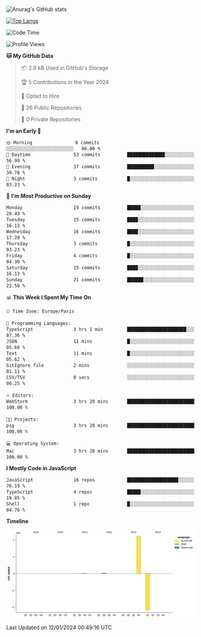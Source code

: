 ![Anurag's GitHub stats](https://github-readme-stats.vercel.app/api?username=sufiane&theme=dark&show_icons=true&count_private=true)


[![Top Langs](https://github-readme-stats.vercel.app/api/top-langs/?username=sufiane&layout=compact)](https://github.com/anuraghazra/github-readme-stats)

<!--START_SECTION:waka-->
![Code Time](http://img.shields.io/badge/Code%20Time-962%20hrs%204%20mins-blue)

![Profile Views](http://img.shields.io/badge/Profile%20Views-0-blue)

**🐱 My GitHub Data** 

> 📦 2.9 kB Used in GitHub's Storage 
 > 
> 🏆 5 Contributions in the Year 2024
 > 
> 💼 Opted to Hire
 > 
> 📜 26 Public Repositories 
 > 
> 🔑 0 Private Repositories 
 > 
**I'm an Early 🐤** 

```text
🌞 Morning                0 commits           ░░░░░░░░░░░░░░░░░░░░░░░░░   00.00 % 
🌆 Daytime                53 commits          ██████████████░░░░░░░░░░░   56.99 % 
🌃 Evening                37 commits          ██████████░░░░░░░░░░░░░░░   39.78 % 
🌙 Night                  3 commits           █░░░░░░░░░░░░░░░░░░░░░░░░   03.23 % 
```
📅 **I'm Most Productive on Sunday** 

```text
Monday                   19 commits          █████░░░░░░░░░░░░░░░░░░░░   20.43 % 
Tuesday                  15 commits          ████░░░░░░░░░░░░░░░░░░░░░   16.13 % 
Wednesday                16 commits          ████░░░░░░░░░░░░░░░░░░░░░   17.20 % 
Thursday                 3 commits           █░░░░░░░░░░░░░░░░░░░░░░░░   03.23 % 
Friday                   4 commits           █░░░░░░░░░░░░░░░░░░░░░░░░   04.30 % 
Saturday                 15 commits          ████░░░░░░░░░░░░░░░░░░░░░   16.13 % 
Sunday                   21 commits          ██████░░░░░░░░░░░░░░░░░░░   22.58 % 
```


📊 **This Week I Spent My Time On** 

```text
🕑︎ Time Zone: Europe/Paris

💬 Programming Languages: 
TypeScript               3 hrs 1 min         ██████████████████████░░░   87.36 % 
JSON                     11 mins             █░░░░░░░░░░░░░░░░░░░░░░░░   05.66 % 
Text                     11 mins             █░░░░░░░░░░░░░░░░░░░░░░░░   05.62 % 
GitIgnore file           2 mins              ░░░░░░░░░░░░░░░░░░░░░░░░░   01.11 % 
CSV/TSV                  0 secs              ░░░░░░░░░░░░░░░░░░░░░░░░░   00.25 % 

🔥 Editors: 
WebStorm                 3 hrs 28 mins       █████████████████████████   100.00 % 

🐱‍💻 Projects: 
psg                      3 hrs 28 mins       █████████████████████████   100.00 % 

💻 Operating System: 
Mac                      3 hrs 28 mins       █████████████████████████   100.00 % 
```

**I Mostly Code in JavaScript** 

```text
JavaScript               16 repos            ███████████████████░░░░░░   76.19 % 
TypeScript               4 repos             █████░░░░░░░░░░░░░░░░░░░░   19.05 % 
Shell                    1 repo              █░░░░░░░░░░░░░░░░░░░░░░░░   04.76 % 
```



**Timeline**

![Lines of Code chart](https://raw.githubusercontent.com/Sufiane/Sufiane/main/assets/bar_graph.png)


 Last Updated on 12/01/2024 00:49:16 UTC
<!--END_SECTION:waka-->


<!--
**Sufiane/sufiane** is a ✨ _special_ ✨ repository because its `README.md` (this file) appears on your GitHub profile.

Here are some ideas to get you started:

- 🔭 I’m currently working on ...
- 🌱 I’m currently learning ...
- 👯 I’m looking to collaborate on ...
- 🤔 I’m looking for help with ...
- 💬 Ask me about ...
- 📫 How to reach me: ...
- 😄 Pronouns: ...
- ⚡ Fun fact: ...
-->
